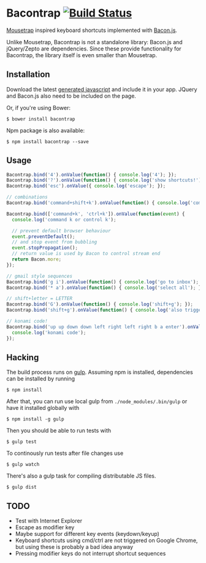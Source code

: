 # Bacontrap [![Build Status](https://travis-ci.org/lautis/bacontrap.svg?branch=master)](https://travis-ci.org/lautis/bacontrap)

[Mousetrap](https://github.com/ccampbell/mousetrap) inspired keyboard
shortcuts implemented with [Bacon.js](https://github.com/raimohanska/bacon.js).

Unlike Mousetrap, Bacontrap is not a standalone library: Bacon.js and
jQuery/Zepto are dependencies. Since these provide functionality for
Bacontrap, the library itself is even smaller than Mousetrap.

## Installation

Download the latest [generated
javascript](https://github.com/lautis/bacontrap/raw/master/bacontrap.js) and
include it in your app. JQuery and Bacon.js also need to be included on the page.

Or, if you're using Bower:

    $ bower install bacontrap

Npm package is also available:

    $ npm install bacontrap --save

## Usage

```javascript
Bacontrap.bind('4').onValue(function() { console.log('4'); });
Bacontrap.bind('?').onValue(function() { console.log('show shortcuts!'); });
Bacontrap.bind('esc').onValue({ console.log('escape'); });

// combinations
Bacontrap.bind('command+shift+k').onValue(function() { console.log('command shift k'); });

Bacontrap.bind(['command+k', 'ctrl+k']).onValue(function(event) {
  console.log('command k or control k');

  // prevent default browser behaviour
  event.preventDefault();
  // and stop event from bubbling
  event.stopPropagation();
  // return value is used by Bacon to control stream end
  return Bacon.more;
});

// gmail style sequences
Bacontrap.bind('g i').onValue(function() { console.log('go to inbox'); });
Bacontrap.bind('* a').onValue(function() { console.log('select all'); });

// shift+letter = LETTER
Bacontrap.bind('G').onValue(function() { console.log('shift+g'); });
Bacontrap.bind('shift+g').onValue(function() { console.log('also triggered'); });

// konami code!
Bacontrap.bind('up up down down left right left right b a enter').onValue(function() {
  console.log('konami code');
});
```

## Hacking

The build process runs on [gulp](http://gulpjs.com). Assuming npm is installed,
dependencies can be installed by running

    $ npm install

After that, you can run use local gulp from `./node_modules/.bin/gulp` or
have it installed globally with

    $ npm install -g gulp

Then you should be able to run tests with

    $ gulp test

To continously run tests after file changes use

    $ gulp watch

There's also a gulp task for compiling distributable JS files.

    $ gulp dist

## TODO

* Test with Internet Explorer
* Escape as modifier key
* Maybe support for different key events (keydown/keyup)
* Keyboard shortcuts using cmd/ctrl are not triggered on Google Chrome, but using
these is probably a bad idea anyway
* Pressing modifier keys do not interrupt shortcut sequences
